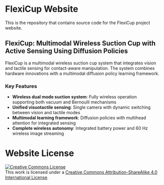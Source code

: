 # FlexiCup Website

This is the repository that contains source code for the FlexiCup project website.

## FlexiCup: Multimodal Wireless Suction Cup with Active Sensing Using Diffusion Policies

FlexiCup is a multimodal wireless suction cup system that integrates vision and tactile sensing for contact-aware manipulation. The system combines hardware innovations with a multimodal diffusion policy learning framework.

### Key Features

- **Wireless dual mode suction system**: Fully wireless operation supporting both vacuum and Bernoulli mechanisms
- **Unified visuotactile sensing**: Single camera with dynamic switching between vision and tactile modes
- **Multimodal learning framework**: Diffusion policies with multihead attention for integrated sensing
- **Complete wireless autonomy**: Integrated battery power and 60 Hz wireless image streaming

# Website License
<a rel="license" href="http://creativecommons.org/licenses/by-sa/4.0/"><img alt="Creative Commons License" style="border-width:0" src="https://i.creativecommons.org/l/by-sa/4.0/88x31.png" /></a><br />This work is licensed under a <a rel="license" href="http://creativecommons.org/licenses/by-sa/4.0/">Creative Commons Attribution-ShareAlike 4.0 International License</a>.
